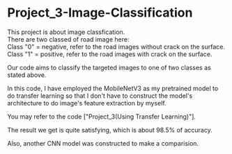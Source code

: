# Project_3-Image-Classification

This project is about image classfication.<br>
There are two classed of road image here:<br>
Class "0" = negative, refer to the road images without crack on the surface.<br>
Class "1" = positive, refer to the road images with crack on the surface.<br>

Our code aims to classify the targeted images to one of two classes as stated above.<br>

In this code, I have employed the MobileNetV3 as my pretrained model to do transfer learning so that I don't have to construct the model's architecture to do image's feature extraction by myself.<br>

You may refer to the code ["Project_3(Using Transfer Learning)"].<br>

The result we get is quite satisfying, which is about 98.5% of accuracy.<br>

Also, another CNN model was constructed to make a comparision.<br>

